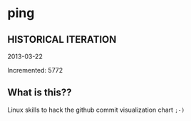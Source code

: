 # ping

## HISTORICAL ITERATION
2013-03-22

Incremented: 5772

## What is this?? 
Linux skills to hack the github commit visualization chart `;-)`
